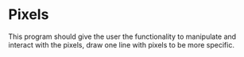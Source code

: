 # Pixels

This program should give the user the functionality to manipulate and interact with the pixels, draw one line with pixels to be more specific.
